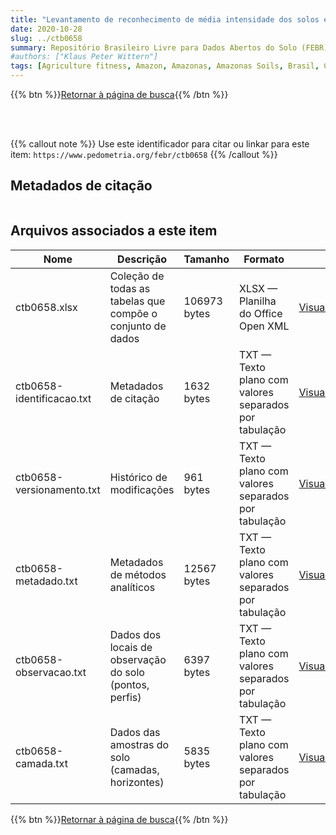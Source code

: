 ```yaml
---
title: "Levantamento de reconhecimento de média intensidade dos solos e avaliação da aptidão agricola das terras de 21.000 hectares no Município de Tefé, Amazonas"
date: 2020-10-28
slug: ../ctb0658
summary: Repositório Brasileiro Livre para Dados Abertos do Solo (FEBR) | A febre dos dados de solo no Brasil
#authors: ["Klaus Peter Wittern"]
tags: [Agriculture fitness, Amazon, Amazonas, Amazonas Soils, Brasil, Classificação, Land reconnaissance, Levantamento exploratório, Média intensidade, Soils, Solos, Survey, Survey exploratory, Tefé]
---
```


<style>
div.alert > div {
    font-size: 0.8rem;
}
</style>

{{% btn %}}<a href="/febr/buscar/">Retornar à página de busca</a>{{% /btn %}}

<br>
<br>

{{% callout note %}}
Use este identificador para citar ou linkar para este item: `https://www.pedometria.org/febr/ctb0658`
{{% /callout %}}

## Metadados de citação

<table>
<!-- Fonte: https://gist.github.com/jfreels/6814721 -->
<script src="https://d3js.org/d3.v3.min.js" charset="utf-8"></script>
<!-- <script type='text/javascript' src='/febr/buscar/script.js'></script> -->
<script type='text/javascript'>
  d3.tsv('ctb0658-identificacao.txt',function (data) {
    var columns = ['campo', 'valor']
    tabulate(data, columns)
  })
</script>
</table>

## Arquivos associados a este item

<table style="width:100%">
  <thead>
    <tr>
      <th>Nome</th>
      <th>Descrição</th>
      <th>Tamanho</th>
      <th>Formato</th>
      <th></th>
    </tr>
  </thead>
  <tbody>
    <tr>
      <td>ctb0658.xlsx</td>
      <td>Coleção de todas as tabelas que compõe o conjunto de dados</td>
      <td>106973 bytes</td>
      <td>XLSX — Planilha do Office Open XML</td>
      <td><a href="https://cloud.utfpr.edu.br/index.php/s/Df6dhfzYJ1DDeso/download?path=%2Fctb0658&files=ctb0658.xlsx" class="btn btn-primary btn-block" role="button">Visualizar/Abrir</a></td>
    </tr>
    <tr>
      <td>ctb0658-identificacao.txt</td>
      <td>Metadados de citação</td>
      <td>1632 bytes</td>
      <td>TXT — Texto plano com valores separados por tabulação</td>
      <td><a href="https://cloud.utfpr.edu.br/index.php/s/Df6dhfzYJ1DDeso/download?path=%2Fctb0658&files=ctb0658-identificacao.txt" class="btn btn-primary btn-block" role="button">Visualizar/Abrir</a></td>
    </tr>
    <tr>
      <td>ctb0658-versionamento.txt</td>
      <td>Histórico de modificações</td>
      <td>961 bytes</td>
      <td>TXT — Texto plano com valores separados por tabulação</td>
      <td><a href="https://cloud.utfpr.edu.br/index.php/s/Df6dhfzYJ1DDeso/download?path=%2Fctb0658&files=ctb0658-versionamento.txt" class="btn btn-primary btn-block" role="button">Visualizar/Abrir</a></td>
    </tr>
    <tr>
      <td>ctb0658-metadado.txt</td>
      <td>Metadados de métodos analíticos</td>
      <td>12567 bytes</td>
      <td>TXT — Texto plano com valores separados por tabulação</td>
      <td><a href="https://cloud.utfpr.edu.br/index.php/s/Df6dhfzYJ1DDeso/download?path=%2Fctb0658&files=ctb0658-metadado.txt" class="btn btn-primary btn-block" role="button">Visualizar/Abrir</a></td>
    </tr>
    <tr>
      <td>ctb0658-observacao.txt</td>
      <td>Dados dos locais de observação do solo (pontos, perfis)</td>
      <td>6397 bytes</td>
      <td>TXT — Texto plano com valores separados por tabulação</td>
      <td><a href="https://cloud.utfpr.edu.br/index.php/s/Df6dhfzYJ1DDeso/download?path=%2Fctb0658&files=ctb0658-observacao.txt" class="btn btn-primary btn-block" role="button">Visualizar/Abrir</a></td>
    </tr>
    <tr>
      <td>ctb0658-camada.txt</td>
      <td>Dados das amostras do solo (camadas, horizontes)</td>
      <td>5835 bytes</td>
      <td>TXT — Texto plano com valores separados por tabulação</td>
      <td><a href="https://cloud.utfpr.edu.br/index.php/s/Df6dhfzYJ1DDeso/download?path=%2Fctb0658&files=ctb0658-camada.txt" class="btn btn-primary btn-block" role="button">Visualizar/Abrir</a></td>
    </tr>
  </tbody>
</table>

{{% btn %}}<a href="/febr/buscar/">Retornar à página de busca</a>{{% /btn %}}
